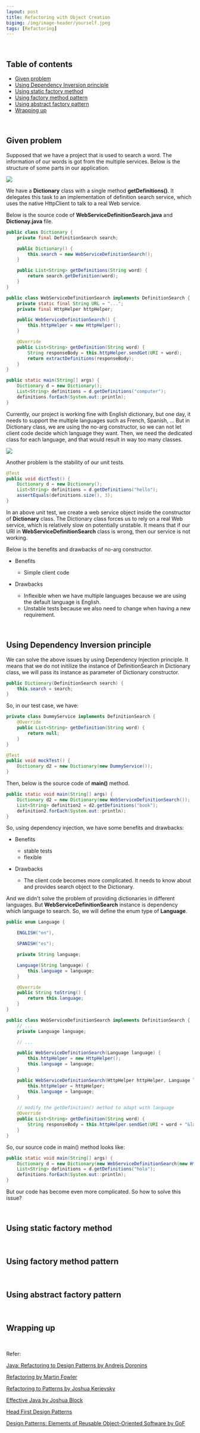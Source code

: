 ```yaml
---
layout: post
title: Refactoring with Object Creation
bigimg: /img/image-header/yourself.jpeg
tags: [Refactoring]
---
```





<br>

## Table of contents
- [Given problem](#given-problem)
- [Using Dependency Inversion principle]()
- [Using static factory method]()
- [Using factory method pattern]()
- [Using abstract factory pattern]()
- [Wrapping up]()


<br>

## Given problem

Supposed that we have a project that is used to search a word. The information of our words is got from the multiple services. Below is the structure of some parts in our application.

![](../img/refactoring/object-creation/given-problem.png)

We have a **Dictionary** class with a single method **getDefinitions()**. It delegates this task to an implementation of definition search service, which uses the native HttpClient to talk to a real Web service.

Below is the source code of **WebServiceDefinitionSearch.java** and **Dictionay.java** file.

```java
public class Dictionary {
    private final DefinitionSearch search;

    public Dictionary() {
        this.search = new WebServiceDefinitionSearch();
    }

    public List<String> getDefinitions(String word) {
        return search.getDefinition(word);
    }
}

public class WebServiceDefinitionSearch implements DefinitionSearch {
    private static final String URL = "...";
    private final HttpHelper httpHelper;

    public WebServiceDefinitionSearch() {
        this.httpHelper = new HttpHelper();
    }

    @Override
    public List<String> getDefinition(String word) {
        String responseBody = this.httpHelper.sendGet(URI + word);
        return extractDefinitions(responseBody);
    }
}

public static main(String[] args) {
    Dictionary d = new Dictionary();
    List<String> definitions = d.getDefinitions("computer");
    definitions.forEach(System.out::println);
}
```

Currently, our project is working fine with English dictionary, but one day, it needs to support the multiple languages such as French, Spanish, ... But in Dictionary class, we are using the no-arg constructor, so we can not let client code decide which language they want. Then, we need the dedicated class for each language, and that would result in way too many classes.

![](../img/refactoring/object-creation/use-multiple-languages.png)

Another problem is the stability of our unit tests.

```java
@Test
public void dictTest() {
    Dictionary d = new Dictionary();
    List<String> definitions = d.getDefinitions("hello");
    assertEquals(definitions.size(), 3);
}
```

In an above unit test, we create a web service object inside the constructor of **Dictionary** class. The Dictionary class forces us to rely on a real Web service, which is relatively slow on potentially unstable. It means that if our URI in **WebServiceDefinitionSearch** class is wrong, then our service is not working.

Below is the benefits and drawbacks of no-arg constructor.
- Benefits

    - Simple client code

- Drawbacks

    - Inflexible when we have multiple languages because we are using the default language is English.
    - Unstable tests because we also need to change when having a new requirement.


<br>

## Using Dependency Inversion principle

We can solve the above issues by using Dependency Injection principle. It means that we do not initilize the instance of DefinitionSearch in Dictionary class, we will pass its instance as parameter of Dictionary constructor.

```java
public Dictionary(DefinitionSearch search) {
    this.search = search;
}
```

So, in our test case, we have:

```java
private class DummyService implements DefinitionSearch {
    @Override
    public List<String> getDefinition(String word) {
        return null;
    }
}

@Test
public void mockTest() {
    Dictionary d2 = new Dictionary(new DummyService());
}
```

Then, below is the source code of **main()** method.

```java
public static void main(String[] args) {
    Dictionary d2 = new Dictionary(new WebServiceDefinitionSearch());
    List<String> definition2 = d2.getDefinitions("book");
    definition2.forEach(System.out::println);
}
```

So, using dependency injection, we have some benefits and drawbacks:
- Benefits

    - stable tests
    - flexible

- Drawbacks

    - The client code becomes more complicated. It needs to know about and provides search object to the Dictionary.

And we didn't solve the problem of providing dictionaries in different languages. But **WebServiceDefinitionSearch** instance is dependency which language to search. So, we will define the enum type of **Language**.

```java
public enum Language {

    ENGLISH("en"),

    SPANISH("es");

    private String language;

    Language(String language) {
        this.language = language;
    }

    @Override
    public String toString() {
        return this.language;
    }
}

public class WebServiceDefinitionSearch implements DefinitionSearch {
    // ...
    private Language language;

    // ...

    public WebServiceDefinitionSearch(Language language) {
        this.httpHelper = new HttpHelper();
        this.language = language;
    }

    public WebServiceDefinitionSearch(HttpHelper httpHelper, Language language) {
        this.httpHelper = httpHelper;
        this.language = language;
    }

    // modify the getDefinition() method to adapt with language
    @Override
    public List<String> getDefinition(String word) {
        String responseBody = this.httpHelper.sendGet(URI + word + "&lang=" + this.language);
    }
}
```

So, our source code in main() method looks like:

```java
public static void main(String[] args) {
    Dictionary d = new Dictionary(new WebServiceDefinitionSearch(new HttpHelper(), Language.SPANISH));
    List<String> definitions = d.getDefinitions("hola");
    definitions.forEach(System.out::println);
}
```

But our code has become even more complicated. So how to solve this issue?

<br>

## Using static factory method




<br>

## Using factory method pattern




<br>

## Using abstract factory pattern




<br>

## Wrapping up




<br>

Refer:

[Java: Refactoring to Design Patterns by Andrejs Doronins](https://app.pluralsight.com/library/courses/java-refactoring-design-patterns/table-of-contents)

[Refactoring by Martin Fowler]()

[Refactoring to Patterns by Joshua Kerievsky]()

[Effective Java by Joshua Block]()

[Head First Design Patterns]()

[Design Patterns: Elements of Reusable Object-Oriented Software by GoF]()